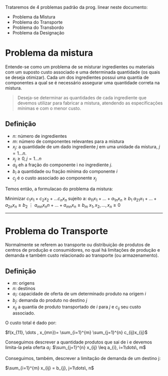 Trataremos de 4 problemas padrão da prog. linear neste documento:
- Problema da Mistura
- Problema do Transporte 
- Problema do Transbordo 
- Problema da Designação

# Problema da mistura
Entende-se como um problema de se misturar ingredientes ou materiais com um suposto custo associado e uma determinada quantidade (os quais se deseja otimizar). Cada um dos ingredientes possui uma quantia de componentes a qual se é necessário assegurar uma quantidade correta na mistura.

>Deseja-se determinar as quantidades de cada ingrediente que devemos utilizar para fabricar a mistura, atendendo as especificações mínimas e com o menor custo. 

## Definição 
- $n$: número de ingredientes
- $m$: número de componentes relevantes para a mistura
- $x_j$: a quantidade de um dado ingrediente $j$ em uma unidade da mistura, $j=1\dots n$. 
- $x_j \geq 0, j=1\dots n$
- $a_{ij}$ eh a fração do componente i no ingrediente $j$.
- $b_i$ a quantidade ou fração mínima do componente $i$
- $c_j$ é o custo associado ao componente $x_j$

Temos então, a formulacao do problema da mistura:

Minimizar $c_1x_1 + c_2x_2 + \dots c_nx_n$
sujeito a:
$a_{11}x_1 + \dots + a_{1n}x_n \geq b_1$
$a_{21}x_1 + \dots + a_{2n}x_n \geq b_2$
$\vdots$
$a_{mn}x_nn+ \dots + a_{mn}x_n \geq b_m$
$x_1, x_2, \dots, x_n \geq 0$

___

# Problema do Transporte

Normalmente se referem ao transporte ou distribuição de produtos de centros de produção e consumidores, no qual há limitações de produção e demanda e também custo relacionado ao transporte (ou armazenamento).

## Definição 
- $m$: origens
- $n$: destinos
- $a_i$: capacidade de oferta de um determinado produto na origem $i$
- $b_j$: demanda do produto no destino $j$
- $x_{ij}$ a quantia de produto transportado de $i$ para $j$ e $c_{ij}$ seu custo associado.

O custo total é dado por:

$f(x_{11}, \dots , x_{mn})= \sum_{i=1}^{m} \sum_{j=1}^{n} c_{ij}x_{ij}$

Conseguimos descrever a quantidade produtos que sai de i e devemos limita-la pela oferta $a_i$:
$\sum_{j=1}^{n} x_{ij} \leq a_{i}, i=1\dots\, m$

Conseguimos, também, descrever a limitação de demanda de um destino j:

$\sum_{i=1}^{m} x_{ij} = b_{j}, j=1\dots\, n$


